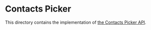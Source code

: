# Contacts Picker

This directory contains the implementation of [the Contacts Picker API](https://github.com/beverloo/contact-api).
